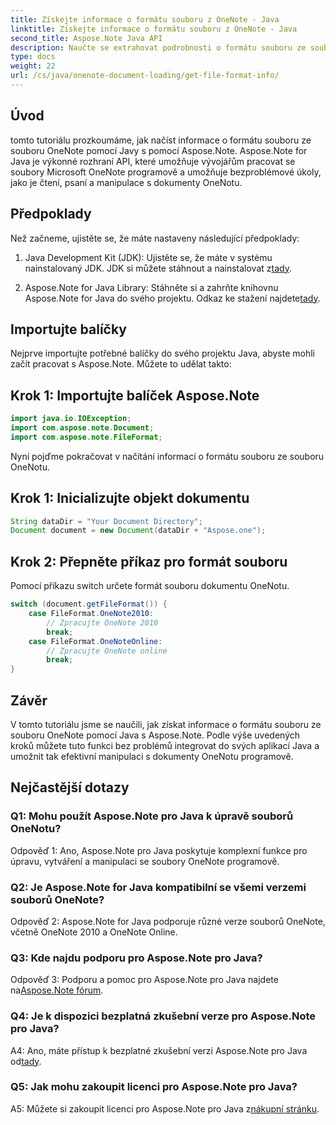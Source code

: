 ```yaml
---
title: Získejte informace o formátu souboru z OneNote - Java
linktitle: Získejte informace o formátu souboru z OneNote - Java
second_title: Aspose.Note Java API
description: Naučte se extrahovat podrobnosti o formátu souboru ze souborů OneNote v Javě pomocí Aspose.Note. Vylepšete své Java aplikace podle tohoto komplexního kurzu.
type: docs
weight: 22
url: /cs/java/onenote-document-loading/get-file-format-info/
---
```

## Úvod

tomto tutoriálu prozkoumáme, jak načíst informace o formátu souboru ze souboru OneNote pomocí Javy s pomocí Aspose.Note. Aspose.Note for Java je výkonné rozhraní API, které umožňuje vývojářům pracovat se soubory Microsoft OneNote programově a umožňuje bezproblémové úkoly, jako je čtení, psaní a manipulace s dokumenty OneNotu.

## Předpoklady

Než začneme, ujistěte se, že máte nastaveny následující předpoklady:

1.  Java Development Kit (JDK): Ujistěte se, že máte v systému nainstalovaný JDK. JDK si můžete stáhnout a nainstalovat z[tady](https://www.oracle.com/java/technologies/javase-jdk11-downloads.html).

2.  Aspose.Note for Java Library: Stáhněte si a zahrňte knihovnu Aspose.Note for Java do svého projektu. Odkaz ke stažení najdete[tady](https://releases.aspose.com/note/java/).

## Importujte balíčky

Nejprve importujte potřebné balíčky do svého projektu Java, abyste mohli začít pracovat s Aspose.Note. Můžete to udělat takto:

## Krok 1: Importujte balíček Aspose.Note

```java
import java.io.IOException;
import com.aspose.note.Document;
import com.aspose.note.FileFormat;
```

Nyní pojďme pokračovat v načítání informací o formátu souboru ze souboru OneNotu.

## Krok 1: Inicializujte objekt dokumentu

```java
String dataDir = "Your Document Directory";
Document document = new Document(dataDir + "Aspose.one");
```

## Krok 2: Přepněte příkaz pro formát souboru

Pomocí příkazu switch určete formát souboru dokumentu OneNotu.

```java
switch (document.getFileFormat()) {
    case FileFormat.OneNote2010:
        // Zpracujte OneNote 2010
        break;
    case FileFormat.OneNoteOnline:
        // Zpracujte OneNote online
        break;
}
```

## Závěr

V tomto tutoriálu jsme se naučili, jak získat informace o formátu souboru ze souboru OneNote pomocí Java s Aspose.Note. Podle výše uvedených kroků můžete tuto funkci bez problémů integrovat do svých aplikací Java a umožnit tak efektivní manipulaci s dokumenty OneNotu programově.

## Nejčastější dotazy

### Q1: Mohu použít Aspose.Note pro Java k úpravě souborů OneNotu?

Odpověď 1: Ano, Aspose.Note pro Java poskytuje komplexní funkce pro úpravu, vytváření a manipulaci se soubory OneNote programově.

### Q2: Je Aspose.Note for Java kompatibilní se všemi verzemi souborů OneNote?

Odpověď 2: Aspose.Note for Java podporuje různé verze souborů OneNote, včetně OneNote 2010 a OneNote Online.

### Q3: Kde najdu podporu pro Aspose.Note pro Java?

Odpověď 3: Podporu a pomoc pro Aspose.Note pro Java najdete na[Aspose.Note fórum](https://forum.aspose.com/c/note/28).

### Q4: Je k dispozici bezplatná zkušební verze pro Aspose.Note pro Java?

 A4: Ano, máte přístup k bezplatné zkušební verzi Aspose.Note pro Java od[tady](https://releases.aspose.com/).

### Q5: Jak mohu zakoupit licenci pro Aspose.Note pro Java?

 A5: Můžete si zakoupit licenci pro Aspose.Note pro Java z[nákupní stránku](https://purchase.aspose.com/buy).